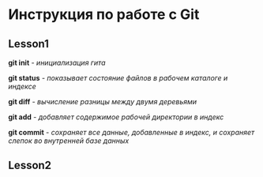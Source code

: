 # Инструкция по работе с Git 

## Lesson1

**git init** - *инициализация гита*

**git status** - *показывает состояние файлов в рабочем каталоге и индексе*

**git diff** -  *вычисление разницы между двумя деревьями*

**git add** - *добавляет содержимое рабочей директории в индекс*

**git commit** - *сохраняет все данные, добавленные в индекс, и сохраняет слепок во внутренней базе данных*

## Lesson2